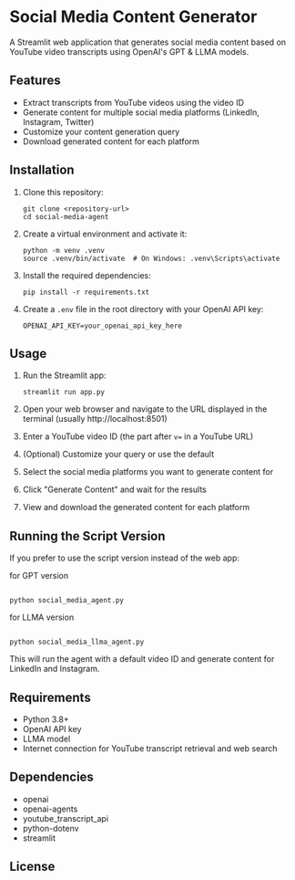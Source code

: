 # Social Media Content Generator

A Streamlit web application that generates social media content based on YouTube video transcripts using OpenAI's GPT & LLMA models.

## Features

- Extract transcripts from YouTube videos using the video ID
- Generate content for multiple social media platforms (LinkedIn, Instagram, Twitter)
- Customize your content generation query
- Download generated content for each platform

## Installation

1. Clone this repository:
   ```
   git clone <repository-url>
   cd social-media-agent
   ```

2. Create a virtual environment and activate it:
   ```
   python -m venv .venv
   source .venv/bin/activate  # On Windows: .venv\Scripts\activate
   ```

3. Install the required dependencies:
   ```
   pip install -r requirements.txt
   ```

4. Create a `.env` file in the root directory with your OpenAI API key:
   ```
   OPENAI_API_KEY=your_openai_api_key_here
   ```

## Usage

1. Run the Streamlit app:
   ```
   streamlit run app.py
   ```

2. Open your web browser and navigate to the URL displayed in the terminal (usually http://localhost:8501)

3. Enter a YouTube video ID (the part after `v=` in a YouTube URL)

4. (Optional) Customize your query or use the default

5. Select the social media platforms you want to generate content for

6. Click "Generate Content" and wait for the results

7. View and download the generated content for each platform

## Running the Script Version

If you prefer to use the script version instead of the web app:

for GPT version
```

python social_media_agent.py
```

for LLMA version
```

python social_media_llma_agent.py
```

This will run the agent with a default video ID and generate content for LinkedIn and Instagram.

## Requirements

- Python 3.8+
- OpenAI API key
- LLMA model
- Internet connection for YouTube transcript retrieval and web search

## Dependencies

- openai
- openai-agents
- youtube_transcript_api
- python-dotenv
- streamlit

## License
